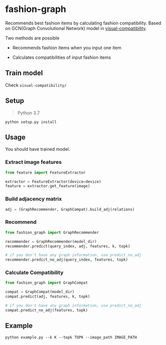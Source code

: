 # fashion-graph

Recommends best fashion items by calculating fashion compatibility.
Based on GCN(Graph Convolutional Network) model in [visual-compatibility](https://github.com/gcucurull/visual-compatibility).

Two methods are possible

- Recommends fashion items when you input one item

- Calculates compatibilities of input fashion items

## Train model

Check `visual-compatibility/`

## Setup
> Python 3.7

    python setup.py install

## Usage

You should have trained model.

### Extract image features

```python
from feature import FeatureExtractor

extractor = FeatureExtractor(device=device)
feature = extractor.get_feature(image)

```

### Build adjacency matrix

```python
adj = (GraphRecommender, GraphCompat).build_adj(relations)
```

### Recommend

```python
from fashion_graph import GraphRecommender

recommender = GraphRecommender(model_dir)
recommender.predict(query_index, adj, features, k, topk)

# if you don't have any graph information, use predict_no_adj
recommender.predict_no_adj(query_index, features, topk)
```

### Calculate Compatibility

```python
from fashion_graph import GraphCompat

compat = GraphCompat(model_dir)
compat.predict(adj, features, k, topk)

# if you don't have any graph information, use predict_no_adj
compat.predict_no_adj(features, topk)
```

## Example

    python example.py --k K --topk TOPK --image_path IMAGE_PATH
